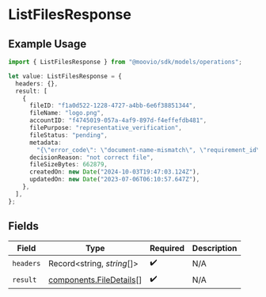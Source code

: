 # ListFilesResponse

## Example Usage

```typescript
import { ListFilesResponse } from "@moovio/sdk/models/operations";

let value: ListFilesResponse = {
  headers: {},
  result: [
    {
      fileID: "f1a0d522-1228-4727-a4bb-6e6f38851344",
      fileName: "logo.png",
      accountID: "f4745019-057a-4af9-897d-f4effefdb481",
      filePurpose: "representative_verification",
      fileStatus: "pending",
      metadata:
        "{\"error_code\": \"document-name-mismatch\", \"requirement_id\": \"document.individual.verification\", \"representative_id\": \"c63ab175-251d-497e-a267-7346d087e180\", \"comment\": \"testing comment\"",
      decisionReason: "not correct file",
      fileSizeBytes: 662879,
      createdOn: new Date("2024-10-03T19:47:03.124Z"),
      updatedOn: new Date("2023-07-06T06:10:57.647Z"),
    },
  ],
};
```

## Fields

| Field                                                              | Type                                                               | Required                                                           | Description                                                        |
| ------------------------------------------------------------------ | ------------------------------------------------------------------ | ------------------------------------------------------------------ | ------------------------------------------------------------------ |
| `headers`                                                          | Record<string, *string*[]>                                         | :heavy_check_mark:                                                 | N/A                                                                |
| `result`                                                           | [components.FileDetails](../../models/components/filedetails.md)[] | :heavy_check_mark:                                                 | N/A                                                                |
